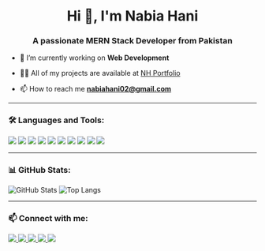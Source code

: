 <h1 align="center">Hi 👋, I'm Nabia Hani</h1>
<h3 align="center">A passionate MERN Stack Developer from Pakistan</h3>

- 🌱 I’m currently working on **Web Development**

- 👨‍💻 All of my projects are available at [NH Portfolio](https://nabiahani-portfolio.vercel.app/)

- 📫 How to reach me **nabiahani02@gmail.com**

---

### 🛠️ Languages and Tools:

<p align="left">
  <img src="https://img.shields.io/badge/HTML5-E34F26?style=flat&logo=html5&logoColor=white" />
  <img src="https://img.shields.io/badge/CSS3-1572B6?style=flat&logo=css3&logoColor=white" />
  <img src="https://img.shields.io/badge/JavaScript-F7DF1E?style=flat&logo=javascript&logoColor=black" />
  <img src="https://img.shields.io/badge/Bootstrap-563D7C?style=flat&logo=bootstrap&logoColor=white" />
  <img src="https://img.shields.io/badge/React-20232A?style=flat&logo=react&logoColor=61DAFB" />
  <img src="https://img.shields.io/badge/Firebase-FFCA28?style=flat&logo=firebase&logoColor=black" />
  <img src="https://img.shields.io/badge/Node.js-339933?style=flat&logo=nodedotjs&logoColor=white" />
  <img src="https://img.shields.io/badge/Express.js-000000?style=flat&logo=express&logoColor=white" />
  <img src="https://img.shields.io/badge/MongoDB-47A248?style=flat&logo=mongodb&logoColor=white" />
  <img src="https://img.shields.io/badge/Sass-CC6699?style=flat&logo=sass&logoColor=white" />
</p>

---

### 📊 GitHub Stats:

![GitHub Stats](https://github-readme-stats.vercel.app/api?username=NabiaHani&show_icons=true&theme=tokyonight)
![Top Langs](https://github-readme-stats.vercel.app/api/top-langs/?username=NabiaHani&layout=compact&theme=tokyonight)

---

### 📫 Connect with me:

<p align="left">
  <a href="https://www.linkedin.com/in/nabiahani" target="_blank">
    <img src="https://img.shields.io/badge/LinkedIn-blue?style=flat&logo=linkedin" />
  </a>
  <a href="https://www.instagram.com/nabia.codesign/" target="_blank">
    <img src="https://img.shields.io/badge/Instagram-E4405F?style=flat&logo=instagram&logoColor=white" />
  </a>
  <a href="mailto:nabiahani02@gmail.com">
    <img src="https://img.shields.io/badge/Gmail-D14836?style=flat&logo=gmail&logoColor=white" />
  </a>
  <a href="https://www.behance.net/nabiahani02" target="_blank">
    <img src="https://img.shields.io/badge/Behance-1769ff?style=flat&logo=behance&logoColor=white" />
  </a>
  <a href="https://nabiahani-portfolio.vercel.app/" target="_blank">
    <img src="https://img.shields.io/badge/Portfolio-000?style=flat&logo=vercel&logoColor=white" />
  </a>
</p>
